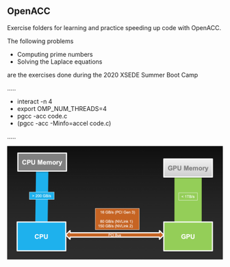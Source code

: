 ## OpenACC

Exercise folders for learning and practice speeding up code with OpenACC.

The following problems
- Computing prime numbers
- Solving the Laplace equations

are the exercises done during the 2020 XSEDE Summer Boot Camp

.....

- interact -n 4
- export OMP_NUM_THREADS=4
- pgcc -acc code.c
- (pgcc -acc -Minfo=accel code.c)

.....

![Alt text](openACC_logo.png?raw=true "Title")
